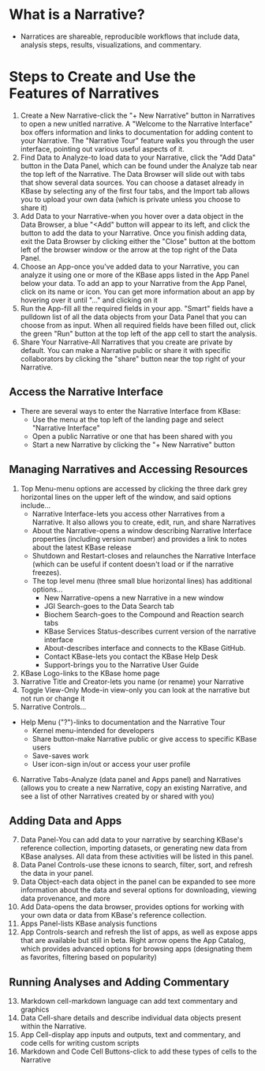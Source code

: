 # What is a Narrative?
* Narratices are shareable, reproducible workflows that include data, analysis steps, results, visualizations, and commentary.

# Steps to Create and Use the Features of Narratives
1. Create a New Narrative-click the "+ New Narrative" button in Narratives to open a new unitled narrative. A "Welcome to the Narrative Interface" box offers information and links to documentation for adding content to your Narrative. The "Narrative Tour" feature walks you through the user interface, pointing out various useful aspects of it.
2. Find Data to Analyze-to load data to your Narrative, click the "Add Data" button in the Data Panel, which can be found under the Analyze tab near the top left of the Narrative. The Data Browser will slide out with tabs that show several data sources. You can choose a dataset already in KBase by selecting any of the first four tabs, and the Import tab allows you to upload your own data (which is private unless you choose to share it)
3. Add Data to your Narrative-when you hover over a data object in the Data Browser, a blue "<Add" button will appear to its left, and click the button to add the data to your Narrative. Once you finish adding data, exit the Data Browser by clicking either the "Close" button at the bottom left of the browser window or the arrow at the top right of the Data Panel.
4. Choose an App-once you've added data to your Narrative, you can analyze it using one or more of the KBase apps listed in the App Panel below your data. To add an app to your Narrative from the App Panel, click on its name or icon. You can get more information about an app by hovering over it until "..." and clicking on it
5. Run the App-fill all the required fields in your app. "Smart" fields have a pulldown list of all the data objects from your Data Panel that you can choose from as input. When all required fields have been filled out, click the green "Run" button at the top left of the app cell to start the analysis.
6. Share Your Narrative-All Narratives that you create are private by default. You can make a Narrative public or share it with specific collaborators by clicking the "share" button near the top right of your Narrative.

## Access the Narrative Interface
* There are several ways to enter the Narrative Interface from KBase:
  * Use the menu at the top left of the landing page and select "Narrative Interface"
  * Open a public Narrative or one that has been shared with you
  * Start a new Narrative by clicking the "+ New Narrative" button

## Managing Narratives and Accessing Resources
 1. Top Menu-menu options are accessed by clicking the three dark grey horizontal lines on the upper left of the window, and said options include...
    * Narrative Interface-lets you access other Narratives from a Narrative. It also allows you to create, edit, run, and share Narratives
    * About the Narrative-opens a window describing Narrative Interface properties (including version number) and provides a link to notes about the latest KBase release
    * Shutdown and Restart-closes and relaunches the Narrative Interface (which can be useful if content doesn't load or if the narrative freezes).
    * The top level menu (three small blue horizontal lines) has additional options...
      *   New Narrative-opens a new Narrative in a new window
      *   JGI Search-goes to the Data Search tab
      *   Biochem Search-goes to the Compound and Reaction search tabs
      *   KBase Services Status-describes current version of the narrative interface
      *   About-describes interface and connects to the KBase GitHub.
      *   Contact KBase-lets you contact the KBase Help Desk
      *   Support-brings you to the Narrative User Guide
 2.  KBase Logo-links to the KBase home page
 3.  Narrative Title and Creator-lets you name (or rename) your Narrative
 4.  Toggle View-Only Mode-in view-only you can look at the narrative but not run or change it
 5.  Narrative Controls...
  * Help Menu ("?")-links to documentation and the Narrative Tour
    * Kernel menu-intended for developers
    * Share button-make Narrative public or give access to specific KBase users
    * Save-saves work
    * User icon-sign in/out or access your user profile  
 6.  Narrative Tabs-Analyze (data panel and Apps panel) and Narratives (allows you to create a new Narrative, copy an existing Narrative, and see a list of other Narratives created by or shared with you)

## Adding Data and Apps
7. Data Panel-You can add data to your narrative by searching KBase's reference collection, importing datasets, or generating new data from KBase analyses. All data from these activities will be listed in this panel.
8. Data Panel Controls-use these icnons to search, filter, sort, and refresh the data in your panel.
9. Data Object-each data object in the panel can be expanded to see more information about the data and several options for downloading, viewing data provenance, and more
10. Add Data-opens the data browser, provides options for working with your own data or data from KBase's reference collection.
11. Apps Panel-lists KBase analysis functions
12. App Controls-search and refresh the list of apps, as well as expose apps that are available but still in beta. Right arrow opens the App Catalog, which provides advanced options for browsing apps (designating them as favorites, filtering based on popularity)

## Running Analyses and Adding Commentary
13. Markdown cell-markdown language can add text commentary and graphics
14. Data Cell-share details and describe individual data objects present within the Narrative.
15. App Cell-display app inputs and outputs, text and commentary, and code cells for writing custom scripts
16. Markdown and Code Cell Buttons-click to add these types of cells to the Narrative
